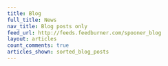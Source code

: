 ```yaml
---
title: Blog
full_title: News
nav_title: Blog posts only
feed_url: http://feeds.feedburner.com/spooner_blog
layout: articles
count_comments: true
articles_shown: sorted_blog_posts
---
```

